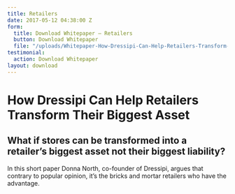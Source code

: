 ```yaml
---
title: Retailers
date: 2017-05-12 04:38:00 Z
form:
  title: Download Whitepaper – Retailers
  button: Download Whitepaper
  file: "/uploads/Whitepaper-How-Dressipi-Can-Help-Retailers-Transform-Their-Biggest-Asset.pdf"
testimonial:
  action: Download Whitepaper
layout: download
---
```


# How Dressipi Can Help Retailers Transform Their Biggest Asset

## What if stores can be transformed into a retailer’s biggest asset not their biggest liability?

In this short paper Donna North, co-founder of Dressipi, argues that contrary to popular opinion, it’s the bricks and mortar retailers who have the advantage.